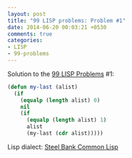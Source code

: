 ```yaml
---
layout: post
title: "99 LISP problems: Problem #1"
date: 2014-06-20 00:03:21 +0530
comments: true
categories: 
- LISP
- 99-problems
---
```


Solution to the [99 LISP Problems][99prob] #1:

```cl
(defun my-last (alist)
  (if
    (equalp (length alist) 0)
    nil
    (if
      (equalp (length alist) 1)
      alist
      (my-last (cdr alist)))))
```

Lisp dialect: [Steel Bank Common Lisp][sbcl]

<!--links-->
[99prob]: http://www.ic.unicamp.br/~meidanis/courses/mc336/2006s2/funcional/L-99_Ninety-Nine_Lisp_Problems.html
[sbcl]: http://www.sbcl.org/
